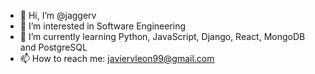 - 👋 Hi, I’m @jaggerv
- 👀 I’m interested in Software Engineering 
- 🌱 I’m currently learning Python, JavaScript, Django, React, MongoDB and PostgreSQL
- 📫 How to reach me: javiervleon99@gmail.com

<!---
jaggerv/jaggerv is a ✨ special ✨ repository because its `README.md` (this file) appears on your GitHub profile.
You can click the Preview link to take a look at your changes.
--->
